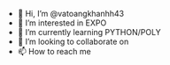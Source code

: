 - 👋 Hi, I’m @vatoangkhanhh43
- 👀 I’m interested in EXPO
- 🌱 I’m currently learning PYTHON/POLY
- 💞️ I’m looking to collaborate on 
- 📫 How to reach me 

<!---
vatoangkhanhh43/vatoangkhanhh43 is a ✨ special ✨ repository because its `README.md` (this file) appears on your GitHub profile.
You can click the Preview link to take a look at your changes.
--->
